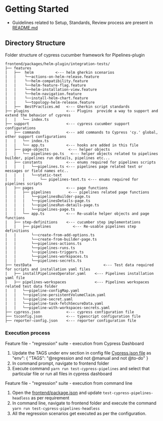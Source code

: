 # Getting Started

- Guidelines related to Setup, Standards, Review process are present in [README.md](frontend/packages/dev-console/integration-tests/README.md)

## Directory Structure

Folder structure of cypress cucumber framework for Pipelines-plugin

```
frontend/packages/helm-plugin/integration-tests/
├── features
|   ├──  helm          <--- helm gherkin scenarios
|   |    └──actions-on-helm-release.feature
|   |    └──helm-compatibility.feature
|   |    └──helm-feature-flag.feature
|   |    └──helm-installation-view.feature
|   |    └──helm-navigation.feature
|   |    └──install-helm-chart.feature
|   |    └──topology-helm-release.feature
|   ├──  BestPractices.md   <--- Gherkin script standards
├── plugins                 <--- Plugins  provide a way to support and extend the behavior of cypress
|   |   └── index.ts
├── support                 <--- cypress cucumber support configurations
|   ├── commands            <--- add commands to Cypress 'cy.' global, other support configurations
|   |   └── index.ts
|   |   └── app.ts          <--- hooks are added in this file
|   ├── page-objects         <--- helper objects
|   |   └── pipelines-po.ts   <--- helper objects related to pipelines builder, pipelines run details, pipelines etc...
|   ├── constants           <--- enums required for pipelines scripts
|   |   |   └──pipelines.ts <--- pipelines page related text or messages or field names etc..
|   |   |   └──static-text
|   |   |       └── pipelines-text.ts <--- enums required for pipelines scripts
|   ├── pages               <--- page functions
│   |   ├── pipelines        <--- pipelines related page functions
|   |   |   └──pipelinesBuilder-page.ts
|   |   |   └──pipelinesDetails-page.ts
|   |   |   └──pipelinesRun-details-page.ts
|   |   |   └──pipelines-page.ts
|   |   └── app.ts          <--- Re-usable helper objects and page functions
|   ├── step-definitions    <--- cucumber step implementations
│   |   ├── pipelines          <--- Re-usable pipelines step definitions
|   |       └──create-from-add-options.ts
|   |       └──create-from-builder-page.ts
|   |       └──pipelines-actions.ts
|   |       └──pipelines-runs.ts
|   |       └──pipelines-triggers.ts
|   |       └──pipelines-workspaces.ts
|   |       └──pipelines-secrets.ts
├── testData                                 <--- Test data required for scripts and installation yaml files
|   ├── installPipelinesOperator.yaml    <--- Pipelines installation yaml file
|   ├── pipelines-workspaces             <--- Pipelines workspaces related test data folder
|   |   └──pipeline-configMap.yaml
|   |   └──pipeline-persistentVolumeClaim.yaml
|   |   └──pipeline-secret.yaml
|   |   └──pipeline-task-fetchSecureData.yaml
|   |   └──pipeline-with-workspaces-secrets.yaml
├── cypress.json            <--- cypress configuration file
├── tsconfig.json           <--- typescript configuration file
├── reporter-config.json    <--- reporter configuration file
```

### Execution process

Feature file - "regression" suite - execution from Cypress Dashboard

1. Update the TAGS under env section in config file [Cypress.json file](frontend/packages/pipelines-plugin/integration-tests/cypress.json) as
   "env": { "TAGS": "@regression and not @manual and not @to-do" }
2. In command prompt, navigate to frontend folder
3. Execute command `yarn run test-cypress-pipelines` and select that particular file or run all files in cypress dashboard

Feature file - "regression" suite - execution from command line

1. Open the [frontend/package.json](../../../package.json) and update `test-cypress-pipelines-headless` as per requirement
2. In command line, navigate to frontend folder and execute the command `yarn run test-cypress-pipelines-headless`
3. All the regression scenarios get executed as per the configuration.
